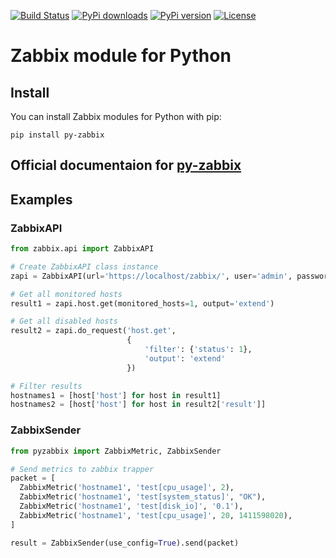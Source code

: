 [![Build Status](https://travis-ci.org/blacked/py-zabbix.svg?branch=master)](https://travis-ci.org/blacked/py-zabbix)
[![PyPi downloads](https://img.shields.io/pypi/dm/py-zabbix.svg)](https://pypi.python.org/pypi/py-zabbix/)
[![PyPi version](https://img.shields.io/pypi/v/py-zabbix.svg)](https://pypi.python.org/pypi/py-zabbix/)
[![License](https://img.shields.io/github/license/blacked/py-zabbix.svg)](https://github.com/blacked/py-zabbix/blob/master/LICENSE)

# Zabbix module for Python

## Install

You can install Zabbix modules for Python with pip:
```
pip install py-zabbix
```

## Official documentaion for [py-zabbix](https://py-zabbix.readthedocs.org/en/latest/)

## Examples

### ZabbixAPI

```python
from zabbix.api import ZabbixAPI

# Create ZabbixAPI class instance
zapi = ZabbixAPI(url='https://localhost/zabbix/', user='admin', password='zabbix')

# Get all monitored hosts
result1 = zapi.host.get(monitored_hosts=1, output='extend')

# Get all disabled hosts
result2 = zapi.do_request('host.get',
						  {
						  	  'filter': {'status': 1},
	 					  	  'output': 'extend'
						  })

# Filter results
hostnames1 = [host['host'] for host in result1]
hostnames2 = [host['host'] for host in result2['result']]
```

### ZabbixSender

```python
from pyzabbix import ZabbixMetric, ZabbixSender

# Send metrics to zabbix trapper
packet = [
  ZabbixMetric('hostname1', 'test[cpu_usage]', 2),
  ZabbixMetric('hostname1', 'test[system_status]', "OK"),
  ZabbixMetric('hostname1', 'test[disk_io]', '0.1'),
  ZabbixMetric('hostname1', 'test[cpu_usage]', 20, 1411598020),
]

result = ZabbixSender(use_config=True).send(packet)
```
